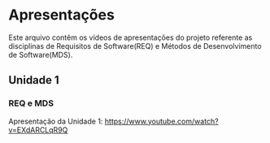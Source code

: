 # Apresentações

Este arquivo contêm os vídeos de apresentações do projeto referente as disciplinas de Requisitos de Software(REQ) e Métodos de Desenvolvimento de Software(MDS).

## Unidade 1

### REQ e MDS

Apresentação da Unidade 1: https://www.youtube.com/watch?v=EXdARCLqR9Q
